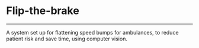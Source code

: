 # Flip-the-brake
-----
A system set up for flattening speed bumps for ambulances, to reduce patient risk and save time, using computer vision.
